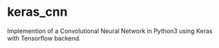# keras_cnn
Implemention of a Convolutional Neural Network in Python3 using Keras with Tensorflow backend.
